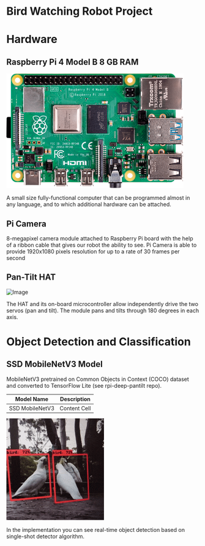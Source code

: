 # Bird Watching Robot Project


# Hardware 

## Raspberry Pi 4 Model B 8 GB RAM
![Image](rasp_pi_4_b_03_anw.png)

A small size fully-functional computer that can be programmed almost in any language, and to which additional hardware can be attached.

## Pi Camera

8-megapixel camera module attached to Raspberry Pi board with the help of a ribbon cable that gives our robot the ability to see. 
Pi Camera is able to provide 1920x1080 pixels resolution for up to a rate of 30 frames per second

## Pan-Tilt HAT 

![Image](20210218_150350.gif)

The HAT and its on-board microcontroller allow independently drive the two servos (pan and tilt). 
The module pans and tilts through 180 degrees in each axis.


# Object Detection and Classification 

## SSD MobileNetV3 Model

MobileNetV3 pretrained on Common Objects in Context (COCO) dataset and converted to TensorFlow Lite (see rpi-deep-pantilt repo). 

| Model Name        | Description   |
| ----------------  | ------------- |
| SSD MobileNetV3   | Content Cell  |


![Image](birds.gif)

In the implementation you can see real-time object detection based on single-shot detector algorithm. 
